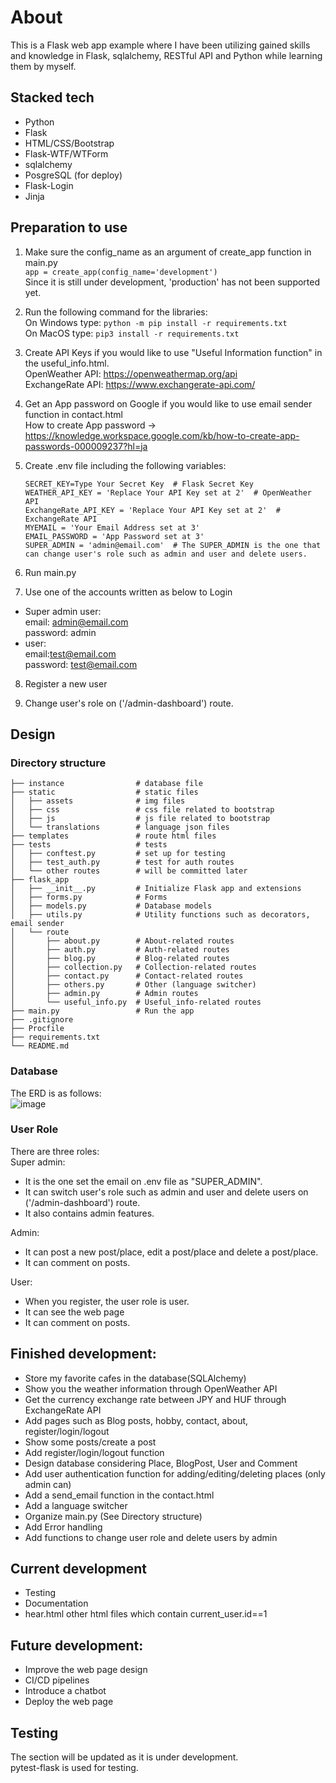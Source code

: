 # About
This is a Flask web app example where I have been utilizing gained skills and knowledge in Flask, sqlalchemy, RESTful API and Python while learning them by myself.

## Stacked tech
- Python
- Flask
- HTML/CSS/Bootstrap
- Flask-WTF/WTForm
- sqlalchemy
- PosgreSQL (for deploy)
- Flask-Login
- Jinja


## Preparation to use
1. Make sure the config_name as an argument of create_app function in main.py  
      ```app = create_app(config_name='development')```  
   Since it is still under development, 'production' has not been supported yet.

2. Run the following command for the libraries:  
   On Windows type:
   ```python -m pip install -r requirements.txt```  
   On MacOS type:
   ```pip3 install -r requirements.txt```

3. Create API Keys if you would like to use "Useful Information function" in the useful_info.html.  
   OpenWeather API: https://openweathermap.org/api  
   ExchangeRate API: https://www.exchangerate-api.com/

4. Get an App password on Google if you would like to use email sender function in contact.html  
   How to create App password → https://knowledge.workspace.google.com/kb/how-to-create-app-passwords-000009237?hl=ja

5. Create .env file including the following variables:
   ```
   SECRET_KEY=Type Your Secret Key  # Flask Secret Key
   WEATHER_API_KEY = 'Replace Your API Key set at 2'  # OpenWeather API
   ExchangeRate_API_KEY = 'Replace Your API Key set at 2'  # ExchangeRate API
   MYEMAIL = 'Your Email Address set at 3'  
   EMAIL_PASSWORD = 'App Password set at 3'
   SUPER_ADMIN = 'admin@email.com'  # The SUPER_ADMIN is the one that can change user's role such as admin and user and delete users.
   ```
6. Run main.py
7. Use one of the accounts written as below to Login
- Super admin user:  
   email: admin@email.com  
   password: admin  
- user:     
   email:test@email.com  
   password: test@email.com
8. Register a new user

9. Change user's role on ('/admin-dashboard') route.



## Design
### Directory structure
    ├── instance                # database file
    ├── static                  # static files
    │   ├── assets              # img files
    │   ├── css                 # css file related to bootstrap
    │   ├── js                  # js file related to bootstrap
    │   └── translations        # language json files
    ├── templates               # route html files
    ├── tests                   # tests
    │   ├── conftest.py         # set up for testing
    │   ├── test_auth.py        # test for auth routes
    │   └── other routes        # will be committed later
    ├── flask_app               
    │   ├── __init__.py         # Initialize Flask app and extensions
    │   ├── forms.py            # Forms
    │   ├── models.py           # Database models
    │   ├── utils.py            # Utility functions such as decorators, email sender
    │   └── route               
    │       ├── about.py        # About-related routes
    │       ├── auth.py         # Auth-related routes
    │       ├── blog.py         # Blog-related routes
    │       ├── collection.py   # Collection-related routes
    │       ├── contact.py      # Contact-related routes
    │       ├── others.py       # Other (language switcher)
    │       ├── admin.py        # Admin routes
    │       └── useful_info.py  # Useful_info-related routes
    ├── main.py                 # Run the app
    ├── .gitignore
    ├── Procfile                 
    ├── requirements.txt
    └── README.md

### Database
The ERD is as follows:  
![image](https://github.com/user-attachments/assets/9d89c929-c464-4739-babe-ab8b95710c22)


### User Role
There are three roles:  
Super admin:
- It is the one set the email on .env file as "SUPER_ADMIN".
- It can switch user's role such as admin and user and delete users on ('/admin-dashboard') route.
- It also contains admin features.  

Admin:
- It can post a new post/place, edit a post/place and delete a post/place.
- It can comment on posts.

User: 
- When you register, the user role is user.
- It can see the web page
- It can comment on posts.


## Finished development:  
- Store my favorite cafes in the database(SQLAlchemy)
- Show you the weather information through OpenWeather API
- Get the currency exchange rate between JPY and HUF through ExchangeRate API
- Add pages such as Blog posts, hobby, contact, about, register/login/logout
- Show some posts/create a post
- Add register/login/logout function
- Design database considering Place, BlogPost, User and Comment
- Add user authentication function for adding/editing/deleting places (only admin can)
- Add a send_email function in the contact.html
- Add a language switcher
- Organize main.py (See Directory structure)
- Add Error handling
- Add functions to change user role and delete users by admin
 
## Current development
- Testing
- Documentation
- hear.html other html files which contain current_user.id==1

## Future development:
- Improve the web page design
- CI/CD pipelines
- Introduce a chatbot
- Deploy the web page


## Testing
The section will be updated as it is under development.  
pytest-flask is used for testing.
